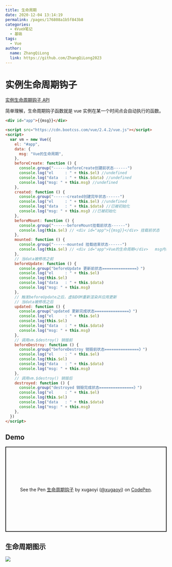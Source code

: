 ```yaml
---
title: 生命周期
date: 2020-12-04 13:14:19
permalink: /pages/176808a1b5f843b8
categories:
  - 《Vue》笔记
  - 基础
tags:
  - Vue
author:
  name: ZhangQiLong
  link: https://github.com/ZhangQiLong2023
---
```


# 实例生命周期钩子

[实例生命周期钩子 API](https://cn.vuejs.org/v2/guide/instance.html#实例生命周期钩子)

简单理解，生命周期钩子函数就是 vue 实例在某一个时间点会自动执行的函数。

<!-- more -->

```html
<div id="app">{{msg}}</div>

<script src="https://cdn.bootcss.com/vue/2.4.2/vue.js"></script>
<script>
  var vm = new Vue({
    el: "#app",
    data: {
      msg: "Vue的生命周期",
    },
    beforeCreate: function () {
      console.group("------beforeCreate创建前状态------")
      console.log("el     : " + this.$el) //undefined
      console.log("data   : " + this.$data) //undefined
      console.log("msg: " + this.msg) //undefined
    },
    created: function () {
      console.group("------created创建完毕状态------")
      console.log("el     : " + this.$el) //undefined
      console.log("data   : " + this.$data) //已被初始化
      console.log("msg: " + this.msg) //已被初始化
    },
    beforeMount: function () {
      console.group("------beforeMount挂载前状态------")
      console.log(this.$el) // <div id="app">{{msg}}</div> 挂载前状态
    },
    mounted: function () {
      console.group("------mounted 挂载结束状态------")
      console.log(this.$el) // <div id="app">Vue的生命周期</div>   msg内容被挂载并渲染到页面
    },
    // 当data被修改之前
    beforeUpdate: function () {
      console.group("beforeUpdate 更新前状态===============》")
      console.log("el     : " + this.$el)
      console.log(this.$el)
      console.log("data   : " + this.$data)
      console.log("msg: " + this.msg)
    },
    // 触发beforeUpdate之后，虚拟DOM重新渲染并应用更新
    // 当data被修改之后
    updated: function () {
      console.group("updated 更新完成状态===============》")
      console.log("el     : " + this.$el)
      console.log(this.$el)
      console.log("data   : " + this.$data)
      console.log("msg: " + this.msg)
    },
    // 调用vm.$destroy() 销毁前
    beforeDestroy: function () {
      console.group("beforeDestroy 销毁前状态===============》")
      console.log("el     : " + this.$el)
      console.log(this.$el)
      console.log("data   : " + this.$data)
      console.log("msg: " + this.msg)
    },
    // 调用vm.$destroy() 销毁后
    destroyed: function () {
      console.group("destroyed 销毁完成状态===============》")
      console.log("el     : " + this.$el)
      console.log(this.$el)
      console.log("data   : " + this.$data)
      console.log("msg: " + this.msg)
    },
  })
</script>
```

## Demo

<p class="codepen" data-height="265" data-theme-id="light" data-default-tab="js,result" data-user="xugaoyi" data-slug-hash="GRJZWjb" style="height: 265px; box-sizing: border-box; display: flex; align-items: center; justify-content: center; border: 2px solid; margin: 1em 0; padding: 1em;" data-pen-title="生命周期钩子">
  <span>See the Pen <a href="https://codepen.io/xugaoyi/pen/GRJZWjb">
  生命周期钩子</a> by xugaoyi (<a href="https://codepen.io/xugaoyi">@xugaoyi</a>)
  on <a href="https://codepen.io">CodePen</a>.</span>
</p>
<script async src="https://static.codepen.io/assets/embed/ei.js"></script>

## 生命周期图示

![](https://cdn.jsdelivr.net/gh/xugaoyi/image_store/blog/20200204152241.png)
